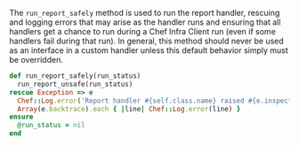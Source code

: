 The `run_report_safely` method is used to run the report handler,
rescuing and logging errors that may arise as the handler runs and
ensuring that all handlers get a chance to run during a Chef Infra
Client run (even if some handlers fail during that run). In general,
this method should never be used as an interface in a custom handler
unless this default behavior simply must be overridden.

``` ruby
def run_report_safely(run_status)
  run_report_unsafe(run_status)
rescue Exception => e
  Chef::Log.error('Report handler #{self.class.name} raised #{e.inspect}')
  Array(e.backtrace).each { |line| Chef::Log.error(line) }
ensure
  @run_status = nil
end
```